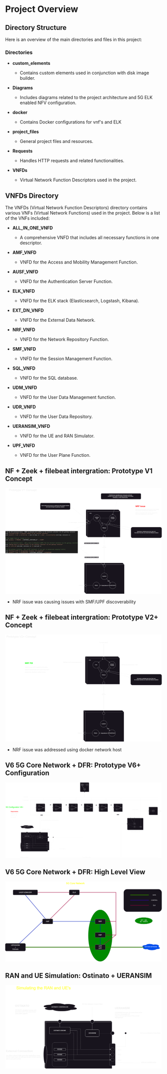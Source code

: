 # Project Overview

## Directory Structure

Here is an overview of the main directories and files in this project:

### Directories

- **custom_elements**
    - Contains custom elements used in conjunction with disk image builder.

- **Diagrams**
    - Includes diagrams related to the project architecture and 5G ELK enabled NFV configuration.

- **docker**
    - Contains Docker configurations for vnf's and ELK

- **project_files**
    - General project files and resources.

- **Requests**
    - Handles HTTP requests and related functionalities.

- **VNFDs**
    - Virtual Network Function Descriptors used in the project.

## VNFDs Directory

The VNFDs (Virtual Network Function Descriptors) directory contains various VNFs (Virtual Network Functions) used in the project. Below is a list of the VNFs included:

- **ALL_IN_ONE_VNFD**
    - A comprehensive VNFD that includes all necessary functions in one descriptor.

- **AMF_VNFD**
    - VNFD for the Access and Mobility Management Function.

- **AUSF_VNFD**
    - VNFD for the Authentication Server Function.

- **ELK_VNFD**
    - VNFD for the ELK stack (Elasticsearch, Logstash, Kibana).

- **EXT_DN_VNFD**
    - VNFD for the External Data Network.

- **NRF_VNFD**
    - VNFD for the Network Repository Function.

- **SMF_VNFD**
    - VNFD for the Session Management Function.

- **SQL_VNFD**
    - VNFD for the SQL database.

- **UDM_VNFD**
    - VNFD for the User Data Management function.

- **UDR_VNFD**
    - VNFD for the User Data Repository.

- **UERANSIM_VNFD**
    - VNFD for the UE and RAN Simulator.

- **UPF_VNFD**
    - VNFD for the User Plane Function.

## NF + Zeek + filebeat intergration: Prototype V1 Concept
![NF + Zeek + filebeat intergration: PrototypeV1 Concept](Diagrams/prototype_v1.png)
- NRF issue was causing issues with SMF/UPF discoverability

## NF + Zeek + filebeat intergration: Prototype V2+ Concept
![NF + Zeek + filebeat intergration: PrototypeV2 Concept](Diagrams/prototype_v2.png)
- NRF issue was addressed using docker network host

## V6 5G Core Network + DFR: Prototype V6+ Configuration
![V6 5G Core Network + DFR: Prototype V6+ Configuration](Diagrams/V6_Config.png)

## V6 5G Core Network + DFR: High Level View
![V6 5G Core Network + DFR: High Level View](Diagrams/V6_Config_HL.png)

## RAN and UE Simulation: Ostinato + UERANSIM
![RAN and UE Simulation: Ostinato + UERANSIM](Diagrams/RAN_UE_Simulation.png)

